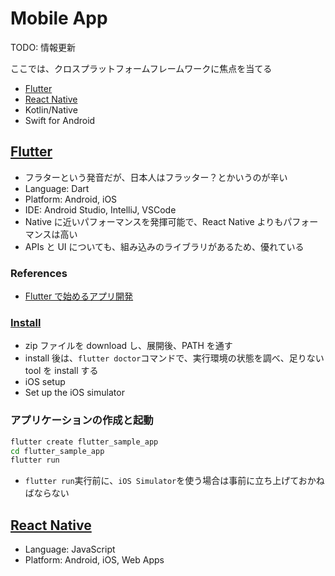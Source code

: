 # Mobile App

TODO: 情報更新

ここでは、クロスプラットフォームフレームワークに焦点を当てる

- [Flutter](https://flutter.dev/)
- [React Native](https://reactnative.dev/)
- Kotlin/Native
- Swift for Android

## [Flutter](https://flutter.dev/)

- フラターという発音だが、日本人はフラッター？とかいうのが辛い
- Language: Dart
- Platform: Android, iOS
- IDE: Android Studio, IntelliJ, VSCode
- Native に近いパフォーマンスを発揮可能で、React Native よりもパフォーマンスは高い
- APIs と UI についても、組み込みのライブラリがあるため、優れている

### References

- [Flutter で始めるアプリ開発](https://www.flutter-study.dev/)

### [Install](https://docs.flutter.dev/get-started/install)

- zip ファイルを download し、展開後、PATH を通す
- install 後は、`flutter doctor`コマンドで、実行環境の状態を調べ、足りない tool を install する
- iOS setup
- Set up the iOS simulator

### アプリケーションの作成と起動

```sh
flutter create flutter_sample_app
cd flutter_sample_app
flutter run
```

- `flutter run`実行前に、`iOS Simulator`を使う場合は事前に立ち上げておかねばならない

## [React Native](https://reactnative.dev/)

- Language: JavaScript
- Platform: Android, iOS, Web Apps
